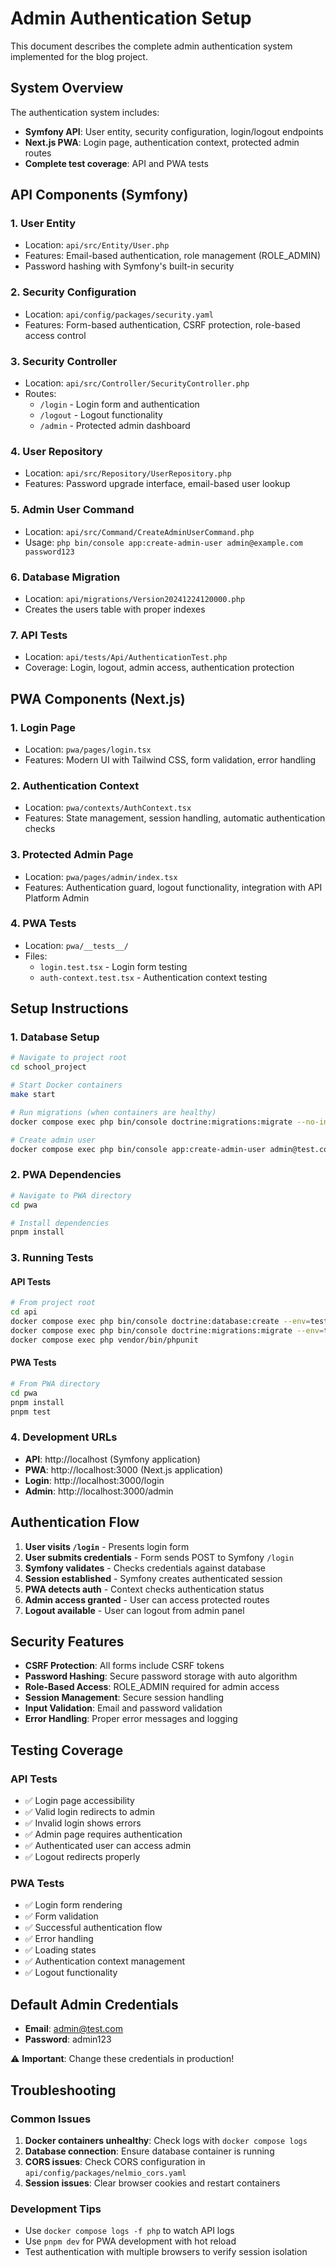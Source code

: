 # Admin Authentication Setup

This document describes the complete admin authentication system implemented for the blog project.

## System Overview

The authentication system includes:
- **Symfony API**: User entity, security configuration, login/logout endpoints
- **Next.js PWA**: Login page, authentication context, protected admin routes
- **Complete test coverage**: API and PWA tests

## API Components (Symfony)

### 1. User Entity
- Location: `api/src/Entity/User.php`
- Features: Email-based authentication, role management (ROLE_ADMIN)
- Password hashing with Symfony's built-in security

### 2. Security Configuration
- Location: `api/config/packages/security.yaml`
- Features: Form-based authentication, CSRF protection, role-based access control

### 3. Security Controller
- Location: `api/src/Controller/SecurityController.php`
- Routes:
  - `/login` - Login form and authentication
  - `/logout` - Logout functionality
  - `/admin` - Protected admin dashboard

### 4. User Repository
- Location: `api/src/Repository/UserRepository.php`
- Features: Password upgrade interface, email-based user lookup

### 5. Admin User Command
- Location: `api/src/Command/CreateAdminUserCommand.php`
- Usage: `php bin/console app:create-admin-user admin@example.com password123`

### 6. Database Migration
- Location: `api/migrations/Version20241224120000.php`
- Creates the users table with proper indexes

### 7. API Tests
- Location: `api/tests/Api/AuthenticationTest.php`
- Coverage: Login, logout, admin access, authentication protection

## PWA Components (Next.js)

### 1. Login Page
- Location: `pwa/pages/login.tsx`
- Features: Modern UI with Tailwind CSS, form validation, error handling

### 2. Authentication Context
- Location: `pwa/contexts/AuthContext.tsx`
- Features: State management, session handling, automatic authentication checks

### 3. Protected Admin Page
- Location: `pwa/pages/admin/index.tsx`
- Features: Authentication guard, logout functionality, integration with API Platform Admin

### 4. PWA Tests
- Location: `pwa/__tests__/`
- Files:
  - `login.test.tsx` - Login form testing
  - `auth-context.test.tsx` - Authentication context testing

## Setup Instructions

### 1. Database Setup
```bash
# Navigate to project root
cd school_project

# Start Docker containers
make start

# Run migrations (when containers are healthy)
docker compose exec php bin/console doctrine:migrations:migrate --no-interaction

# Create admin user
docker compose exec php bin/console app:create-admin-user admin@test.com admin123
```

### 2. PWA Dependencies
```bash
# Navigate to PWA directory
cd pwa

# Install dependencies
pnpm install
```

### 3. Running Tests

#### API Tests
```bash
# From project root
cd api
docker compose exec php bin/console doctrine:database:create --env=test
docker compose exec php bin/console doctrine:migrations:migrate --env=test --no-interaction
docker compose exec php vendor/bin/phpunit
```

#### PWA Tests
```bash
# From PWA directory
cd pwa
pnpm install
pnpm test
```

### 4. Development URLs
- **API**: http://localhost (Symfony application)
- **PWA**: http://localhost:3000 (Next.js application)
- **Login**: http://localhost:3000/login
- **Admin**: http://localhost:3000/admin

## Authentication Flow

1. **User visits `/login`** - Presents login form
2. **User submits credentials** - Form sends POST to Symfony `/login`
3. **Symfony validates** - Checks credentials against database
4. **Session established** - Symfony creates authenticated session
5. **PWA detects auth** - Context checks authentication status
6. **Admin access granted** - User can access protected routes
7. **Logout available** - User can logout from admin panel

## Security Features

- **CSRF Protection**: All forms include CSRF tokens
- **Password Hashing**: Secure password storage with auto algorithm
- **Role-Based Access**: ROLE_ADMIN required for admin access
- **Session Management**: Secure session handling
- **Input Validation**: Email and password validation
- **Error Handling**: Proper error messages and logging

## Testing Coverage

### API Tests
- ✅ Login page accessibility
- ✅ Valid login redirects to admin
- ✅ Invalid login shows errors
- ✅ Admin page requires authentication
- ✅ Authenticated user can access admin
- ✅ Logout redirects properly

### PWA Tests
- ✅ Login form rendering
- ✅ Form validation
- ✅ Successful authentication flow
- ✅ Error handling
- ✅ Loading states
- ✅ Authentication context management
- ✅ Logout functionality

## Default Admin Credentials
- **Email**: admin@test.com
- **Password**: admin123

⚠️ **Important**: Change these credentials in production!

## Troubleshooting

### Common Issues
1. **Docker containers unhealthy**: Check logs with `docker compose logs`
2. **Database connection**: Ensure database container is running
3. **CORS issues**: Check CORS configuration in `api/config/packages/nelmio_cors.yaml`
4. **Session issues**: Clear browser cookies and restart containers

### Development Tips
- Use `docker compose logs -f php` to watch API logs
- Use `pnpm dev` for PWA development with hot reload
- Test authentication with multiple browsers to verify session isolation 